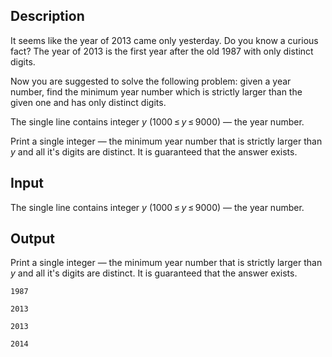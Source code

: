 ## Description

<div><p>It seems like the year of 2013 came only yesterday. Do you know a curious fact? The year of 2013 is the first year after the old 1987 with only distinct digits.</p><p>Now you are suggested to solve the following problem: given a year number, find the minimum year number which is strictly larger than the given one and has only distinct digits.</p></div><div class="input-specification"><p>The single line contains integer <span class="tex-span"><i>y</i></span> <span class="tex-span">(1000 ≤ <i>y</i> ≤ 9000)</span> — the year number.</p></div><div class="output-specification"><p>Print a single integer — the minimum year number that is strictly larger than <span class="tex-span"><i>y</i></span> and all it's digits are distinct. It is guaranteed that the answer exists.</p></div>

## Input

<p>The single line contains integer <span class="tex-span"><i>y</i></span> <span class="tex-span">(1000 ≤ <i>y</i> ≤ 9000)</span> — the year number.</p>

## Output

<p>Print a single integer — the minimum year number that is strictly larger than <span class="tex-span"><i>y</i></span> and all it's digits are distinct. It is guaranteed that the answer exists.</p>





```input1
1987

```




```input2
2013

```




```output1
2013

```




```output2
2014

```


